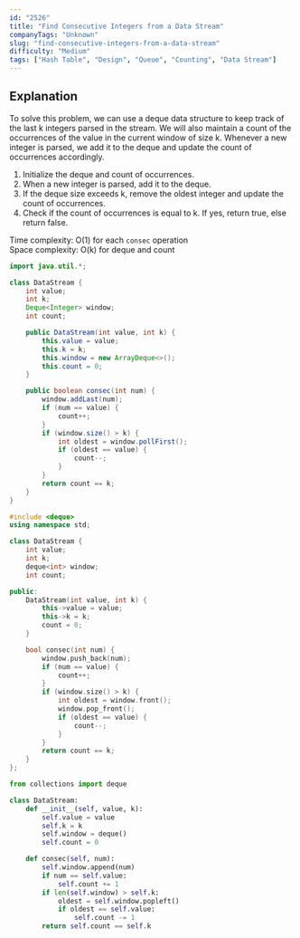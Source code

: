 ```yaml
---
id: "2526"
title: "Find Consecutive Integers from a Data Stream"
companyTags: "Unknown"
slug: "find-consecutive-integers-from-a-data-stream"
difficulty: "Medium"
tags: ["Hash Table", "Design", "Queue", "Counting", "Data Stream"]
---
```


## Explanation
To solve this problem, we can use a deque data structure to keep track of the last k integers parsed in the stream. We will also maintain a count of the occurrences of the value in the current window of size k. Whenever a new integer is parsed, we add it to the deque and update the count of occurrences accordingly.

1. Initialize the deque and count of occurrences.
2. When a new integer is parsed, add it to the deque.
3. If the deque size exceeds k, remove the oldest integer and update the count of occurrences.
4. Check if the count of occurrences is equal to k. If yes, return true, else return false.

Time complexity: O(1) for each `consec` operation  
Space complexity: O(k) for deque and count
```java
import java.util.*;

class DataStream {
    int value;
    int k;
    Deque<Integer> window;
    int count;

    public DataStream(int value, int k) {
        this.value = value;
        this.k = k;
        this.window = new ArrayDeque<>();
        this.count = 0;
    }

    public boolean consec(int num) {
        window.addLast(num);
        if (num == value) {
            count++;
        }
        if (window.size() > k) {
            int oldest = window.pollFirst();
            if (oldest == value) {
                count--;
            }
        }
        return count == k;
    }
}
```

```cpp
#include <deque>
using namespace std;

class DataStream {
    int value;
    int k;
    deque<int> window;
    int count;

public:
    DataStream(int value, int k) {
        this->value = value;
        this->k = k;
        count = 0;
    }

    bool consec(int num) {
        window.push_back(num);
        if (num == value) {
            count++;
        }
        if (window.size() > k) {
            int oldest = window.front();
            window.pop_front();
            if (oldest == value) {
                count--;
            }
        }
        return count == k;
    }
};
```

```python
from collections import deque

class DataStream:
    def __init__(self, value, k):
        self.value = value
        self.k = k
        self.window = deque()
        self.count = 0

    def consec(self, num):
        self.window.append(num)
        if num == self.value:
            self.count += 1
        if len(self.window) > self.k:
            oldest = self.window.popleft()
            if oldest == self.value:
                self.count -= 1
        return self.count == self.k
```